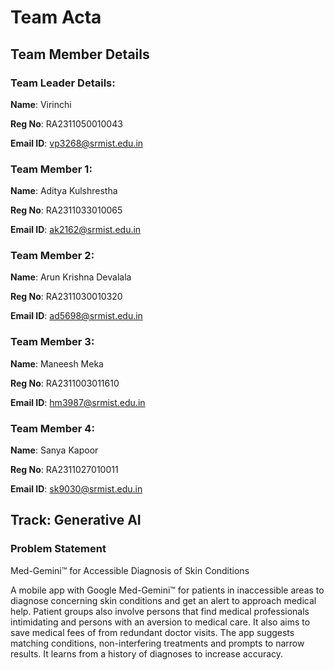 # Team Acta

## Team Member Details
### Team Leader Details:
**Name**: Virinchi

**Reg No**: RA2311050010043

**Email ID**: vp3268@srmist.edu.in

### Team Member 1:
**Name**: Aditya Kulshrestha

**Reg No**: RA2311033010065

**Email ID**: ak2162@srmist.edu.in

### Team Member 2:
**Name**: Arun Krishna Devalala

**Reg No**: RA2311030010320

**Email ID**: ad5698@srmist.edu.in

### Team Member 3:
**Name**: Maneesh Meka

**Reg No**: RA2311003011610

**Email ID**: hm3987@srmist.edu.in

### Team Member 4:

**Name**: Sanya Kapoor

**Reg No**: RA2311027010011

**Email ID**: sk9030@srmist.edu.in

## Track: Generative AI

### Problem Statement
Med-Gemini™ for Accessible Diagnosis of Skin Conditions

A mobile app with Google Med-Gemini™ for patients in inaccessible areas to diagnose concerning skin conditions and get an alert to approach medical help. Patient groups also involve persons that find medical professionals intimidating and persons with an aversion to medical care. It also aims to save medical fees of from redundant doctor visits. The app suggests matching conditions, non-interfering treatments and prompts to narrow results. It learns from a history of diagnoses to increase accuracy.

